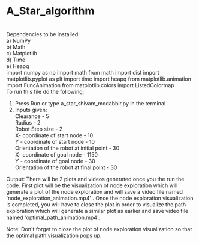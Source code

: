# A_Star_algorithm
\
Dependencies to be installed: \
a) NumPy \
b) Math \
c) Matplotlib \
d) Time \
e) Heapq 
\
import numpy as np
import math
from math import dist
import matplotlib.pyplot as plt
import time
import heapq
from matplotlib.animation import FuncAnimation
from matplotlib.colors import ListedColormap
\
To run this file do the following: 
1) Press Run or type a_star_shivam_modabbir.py in the terminal 
2) Inputs given: \
Clearance - 5 \
Radius - 2 \
Robot Step size - 2 \
X- coordinate of start node - 10 \
Y - coordinate of start node - 10 \
Orientation of the robot at initial point - 30 \
X- coordinate of goal node - 1150 \
Y - coordinate of goal node - 30 \
Orientation of the robot at final point - 30 

Output: There will be 2 plots and videos generated once you the run the code. 
First plot will be the visualization of node exploration which will generate a plot of the node exploration and will save a video file named 'node_exploration_animation.mp4' .
Once the node exploration visualization is completed, you will have to close the plot in order to visualize the path exploration which will generate a similar plot as earlier and save video file named 'optimal_path_animation.mp4'.

Note: Don't forget to close the plot of node exploration visualization so that the optimal path visualization pops up. 
